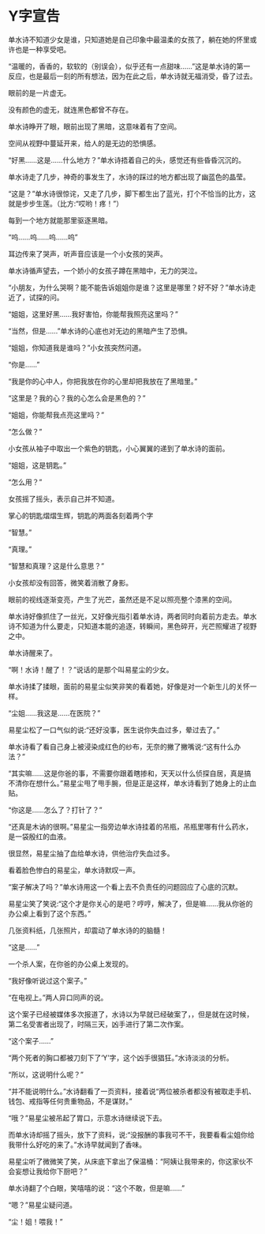 # Y字宣告

单水诗不知道少女是谁，只知道她是自己印象中最温柔的女孩了，躺在她的怀里或许也是一种享受吧。

“温暖的，香香的，软软的（别误会），似乎还有一点甜味……”这是单水诗的第一反应，也是最后一刻的所有想法，因为在此之后，单水诗就无福消受，昏了过去。

眼前的是一片虚无。

没有颜色的虚无，就连黑色都曾不存在。

单水诗睁开了眼，眼前出现了黑暗，这意味着有了空间。

空间从视野中蔓延开来，给人的是无边的恐惧感。

“好黑……这是……什么地方？”单水诗捂着自己的头，感觉还有些昏昏沉沉的。

单水诗走了几步，神奇的事发生了，水诗的踩过的地方都出现了幽蓝色的晶莹。

“这是？”单水诗很惊诧，又走了几步，脚下都生出了蓝光，打个不恰当的比方，这就是步步生莲。（比方:“哎哟！疼！”）

每到一个地方就能那里驱逐黑暗。

“呜……呜……呜……呜”

耳边传来了哭声，听声音应该是一个小女孩的哭声。

单水诗循声望去，一个娇小的女孩子蹲在黑暗中，无力的哭泣。

“小朋友，为什么哭啊？能不能告诉姐姐你是谁？这里是哪里？好不好？”单水诗走近了，试探的问。

“姐姐，这里好黑……我好害怕，你能帮我照亮这里吗？”

“当然，但是……”单水诗的心底也对无边的黑暗产生了恐惧。

“姐姐，你知道我是谁吗？”小女孩突然问道。

“你是……”

“我是你的心中人，你把我放在你的心里却把我放在了黑暗里。”

“这里是？我的心？我的心怎么会是黑色的？”

“姐姐，你能帮我点亮这里吗？”

“怎么做？”

小女孩从袖子中取出一个紫色的钥匙，小心翼翼的递到了单水诗的面前。

“姐姐，这是钥匙。”

“怎么用？”

女孩摇了摇头，表示自己并不知道。

掌心的钥匙熠熠生辉，钥匙的两面各刻着两个字

“智慧。”

“真理。”

“智慧和真理？这是什么意思？”

小女孩却没有回答，微笑着消散了身影。

眼前的视线逐渐变亮，产生了光芒，虽然还是不足以照亮整个漆黑的空间。

单水诗好像抓住了一丝光，又好像光指引着单水诗，两者同时向着前方走去。单水诗不知道为什么要走，只知道本能的追逐，转瞬间，黑色碎开，光芒照耀进了视野之中。

单水诗醒来了。

“啊！水诗！醒了！？”说话的是那个叫易星尘的少女。

单水诗揉了揉眼，面前的易星尘似笑非笑的看着她，好像是对一个新生儿的关怀一样。

“尘姐……我这是……在医院？”

易星尘松了一口气似的说:“还好没事，医生说你失血过多，晕过去了。”

单水诗看了看自己身上被浸染成红色的纱布，无奈的撇了撇嘴说:“这有什么办法？”

“其实嘛……这是你爸的事，不需要你跟着瞎掺和，天天以什么侦探自居，真是搞不清你在想什么。”易星尘甩了甩手腕，但是正是这样，单水诗看到了她身上的止血贴。

“你这是……怎么了？打针了？”

“还真是木讷的很啊。”易星尘一指旁边单水诗挂着的吊瓶，吊瓶里哪有什么药水，是一袋殷红的血液。

很显然，易星尘抽了血给单水诗，供他治疗失血过多。

看着脸色惨白的易星尘，单水诗默叹一声。

“案子解决了吗？”单水诗用这一个看上去不负责任的问题回应了心底的沉默。

易星尘笑了笑说:“这个才是你关心的是吧？哼哼，解决了，但是嘛……我从你爸的办公桌上看到了这个东西。”

几张资料纸，几张照片，却震动了单水诗的的脑髓！

“这是……”

一个杀人案，在你爸的办公桌上发现的。

“我好像听说过这个案子。”

“在电视上。”两人异口同声的说。

这个案子已经被媒体多次报道了，水诗以为早就已经破案了，，但是就在这时候，第二名受害者出现了，时隔三天，凶手进行了第二次作案。

“这个案子……”

“两个死者的胸口都被刀刻下了‘Y’字，这个凶手很猖狂。”水诗淡淡的分析。

“所以，这说明什么呢？”

“并不能说明什么。”水诗翻看了一页资料，接着说“两位被杀者都没有被取走手机、钱包、戒指等任何贵重物品，不是谋财。”

“哦？”易星尘被吊起了胃口，示意水诗继续说下去。

而单水诗却摇了摇头，放下了资料，说:“没报酬的事我可不干，我要看看尘姐你给我带什么好吃的来了。”水诗早就闻到了香味。

易星尘听了微微笑了笑，从床底下拿出了保温桶：“阿姨让我带来的，你这家伙不会妄想让我给你下厨吧？”

单水诗翻了个白眼，笑嘻嘻的说：“这个不敢，但是嘛……”

“嗯？”易星尘疑问道。

“尘！姐！喂我！”